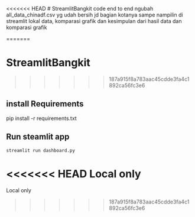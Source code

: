 <<<<<<< HEAD
﻿# StreamlitBangkit
code end to end ngubah all_data_chinadf.csv yg udah bersih jd bagian kotanya sampe nampilin di streamlit lokal data, komparasi grafik
dan kesimpulan dari hasil data dan komparasi grafik


=======
# StreamlitBangkit

>>>>>>> 187a915f8a783aac45cdde3fa4c1892ca56fc3e6
## install Requirements
pip install -r requirements.txt

## Run steamlit app
```
streamlit run dashboard.py
```
<<<<<<< HEAD
Local only
=======
Local only
>>>>>>> 187a915f8a783aac45cdde3fa4c1892ca56fc3e6
